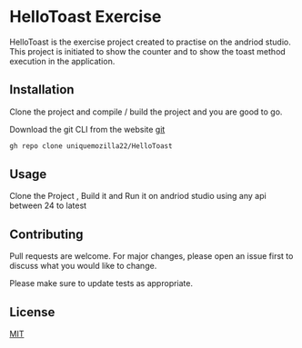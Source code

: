 # HelloToast Exercise

HelloToast is the exercise project created to practise on the andriod studio. This project is initiated to show the counter and to show the toast method execution in the application.

## Installation

Clone the project and compile / build the project and you are good to go.

Download the git CLI from the website [git](https://git-scm.com/downloads)

```bash
gh repo clone uniquemozilla22/HelloToast
```

## Usage

Clone the Project , Build it and Run it on andriod studio using any api between 24 to latest

## Contributing
Pull requests are welcome. For major changes, please open an issue first to discuss what you would like to change.

Please make sure to update tests as appropriate.

## License
[MIT](https://choosealicense.com/licenses/mit/)
